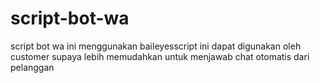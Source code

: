 # script-bot-wa
script bot wa ini menggunakan baileyesscript ini dapat digunakan oleh customer supaya lebih memudahkan untuk menjawab chat otomatis dari pelanggan 
